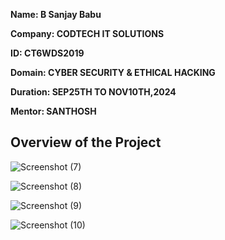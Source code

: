 **Name: B Sanjay Babu**

**Company: CODTECH IT SOLUTIONS**

**ID: CT6WDS2019**

**Domain: CYBER SECURITY & ETHICAL HACKING**

**Duration: SEP25TH TO NOV10TH,2024**

**Mentor: SANTHOSH**

## Overview of the Project

![Screenshot (7)](https://github.com/user-attachments/assets/7900f512-0a7c-4c22-becf-536b1248c28f)

![Screenshot (8)](https://github.com/user-attachments/assets/c63d75b4-c661-48c0-8ee0-10962c7024fb)

![Screenshot (9)](https://github.com/user-attachments/assets/4cd3661c-ec18-4559-8cca-85733eb44ae9)

![Screenshot (10)](https://github.com/user-attachments/assets/3ad838b2-7e2e-41a1-b6cf-bf3ca1067f64)
